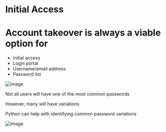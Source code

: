 # **Initial Access**

# Account takeover is always a viable option for

- initial access
- Login portal
- Username/email address
- Password list

![image](https://github.com/MedhatHassan/InfoSEC/assets/105995852/759da630-0e40-42ed-9940-613f6ebb0bd1)

Not all users will have one of the most common passwords

However, many will have variations

Python can help with identifying common password variations

![image](https://github.com/MedhatHassan/InfoSEC/assets/105995852/b79de2e4-6bb7-45fb-aac2-16f558bf37d0)
